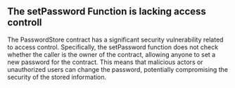 ##   The setPassword Function is lacking access controll

The PasswordStore contract has a significant security vulnerability related to access control. Specifically, the setPassword function does not check whether the caller is the owner of the contract, allowing anyone to set a new password for the contract. This means that malicious actors or unauthorized users can change the password, potentially compromising the security of the stored information.
